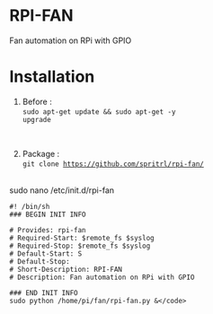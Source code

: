# RPI-FAN
 Fan automation on RPi with GPIO
 
# Installation
1. Before : <br/>
<code>sudo apt-get update && sudo apt-get -y upgrade</code>
<br/>

2. Package :<br/>
<code>git clone https://github.com/spritrl/rpi-fan/</code>
<br/>
sudo nano /etc/init.d/rpi-fan


```
#! /bin/sh
### BEGIN INIT INFO

# Provides: rpi-fan
# Required-Start: $remote_fs $syslog
# Required-Stop: $remote_fs $syslog
# Default-Start: S
# Default-Stop: 
# Short-Description: RPI-FAN
# Description: Fan automation on RPi with GPIO

### END INIT INFO
sudo python /home/pi/fan/rpi-fan.py &</code>
```
